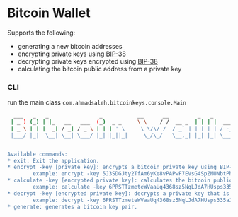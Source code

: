 # Bitcoin Wallet 

Supports the following:
* generating a new bitcoin addresses
* encrypting private keys using [BIP-38](https://github.com/bitcoin/bips/blob/master/bip-0038.mediawiki)
* decrypting private keys encrypted using [BIP-38](https://github.com/bitcoin/bips/blob/master/bip-0038.mediawiki)
* calculating the bitcoin public address from a private key


### CLI

run the main class `com.ahmadsaleh.bitcoinkeys.console.Main`

```bash
  ___   _   _                _           __      __         _   _         _   
 | _ ) (_) | |_   __   ___  (_)  _ _     \ \    / /  __ _  | | | |  ___  | |_ 
 | _ \ | | |  _| / _| / _ \ | | | ' \     \ \/\/ /  / _` | | | | | / -_) |  _|
 |___/ |_|  \__| \__| \___/ |_| |_||_|     \_/\_/   \__,_| |_| |_| \___|  \__|


Available commands:
* exit: Exit the application.
* encrypt -key [private key]: encrypts a bitcoin private key using BIP-38.
		example: encrypt -key 5J3SDGJty2TfAm6yKe8vPAPwF7EVsG4SpZMUNbtPhg4mTdAAaDP
* calculate -key [encrypted private key]: calculates the bitcoin public key from an encrypted private key (BIP-38).
		example: calculate -key 6PRSTTzmeteWVaaUq4368sz5NqLJdA7HUsps335aJKCPdoWb4sBdAweTA9
* decrypt -key [encrypted private key]: decrypts a private key that is encrypted using BIP-38.
		example: decrypt -key 6PRSTTzmeteWVaaUq4368sz5NqLJdA7HUsps335aJKCPdoWb4sBdAweTA9
* generate: generates a bitcoin key pair.
```
